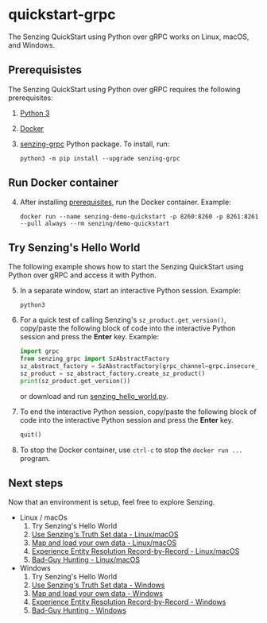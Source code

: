# quickstart-grpc

The Senzing QuickStart using Python over gRPC works on Linux, macOS, and Windows.

## Prerequisistes

The Senzing QuickStart using Python over gRPC requires the following prerequisites:

1. [Python 3]
1. [Docker]
1. [senzing-grpc] Python package.
   To install, run:

    ```console
    python3 -m pip install --upgrade senzing-grpc

    ```

## Run Docker container

4. After installing [prerequisites], run the Docker container.
   Example:

    ```console
    docker run --name senzing-demo-quickstart -p 8260:8260 -p 8261:8261 --pull always --rm senzing/demo-quickstart
    ```

## Try Senzing's Hello World

The following example shows how to start
the Senzing QuickStart using Python over gRPC
and access it with Python.

5. In a separate window, start an interactive Python session.
   Example:

    ```console
    python3

    ```

1. For a quick test of calling Senzing's `sz_product.get_version()`,
   copy/paste the following block of code into the interactive Python session
   and press the **Enter** key.
   Example:

    ```python
    import grpc
    from senzing_grpc import SzAbstractFactory
    sz_abstract_factory = SzAbstractFactory(grpc_channel=grpc.insecure_channel("localhost:8261"))
    sz_product = sz_abstract_factory.create_sz_product()
    print(sz_product.get_version())

    ```

    or download and run
    [senzing_hello_world.py](https://raw.githubusercontent.com/senzing-garage/knowledge-base/main/proposals/quickstart-grpc/senzing_hello_world.py).

1. To end the interactive Python session,
   copy/paste the following block of code into the interactive Python session
   and press the **Enter** key.

    ```python
    quit()

    ```

1. To stop the Docker container,
   use `ctrl-c` to stop the `docker run ...` program.

## Next steps

Now that an environment is setup,
feel free to explore Senzing.

- Linux / macOs
    1. Try Senzing's Hello World
    1. [Use Senzing's Truth Set data - Linux/macOS]
    1. [Map and load your own data - Linux/macOS]
    1. [Experience Entity Resolution Record-by-Record - Linux/macOS]
    1. [Bad-Guy Hunting - Linux/macOS]
- Windows
    1. Try Senzing's Hello World
    1. [Use Senzing's Truth Set data - Windows]
    1. [Map and load your own data - Windows]
    1. [Experience Entity Resolution Record-by-Record - Windows]
    1. [Bad-Guy Hunting - Windows]

[Bad-Guy Hunting - Linux/macOS]: bad-guy-hunting/bad-guy-hunting-linux-macos.md
[Bad-Guy Hunting - Windows]: bad-guy-hunting/bad-guy-hunting-windows.md
[Docker]: https://github.com/senzing-garage/knowledge-base/blob/main/WHATIS/docker.md
[Experience Entity Resolution Record-by-Record - Linux/macOS]: experience-entity-resolution-record-by-record-linux-macos.md
[Experience Entity Resolution Record-by-Record - Windows]: experience-entity-resolution-record-by-record-windows.md
[Map and load your own data - Linux/macOS]: map-and-load-your-own-data-linux-macos.md
[Map and load your own data - Windows]: map-and-load-your-own-data-windows.md
[prerequisites]: #prerequisistes
[Python 3]: https://github.com/senzing-garage/knowledge-base/blob/main/WHATIS/python3.md
[senzing-grpc]: https://github.com/senzing-garage/sz-sdk-python-grpc
[Use Senzing's Truth Set data - Linux/macOS]: use-senzings-truth-set-data-linux-macos.md
[Use Senzing's Truth Set data - Windows]: use-senzings-truth-set-data-windows.md

